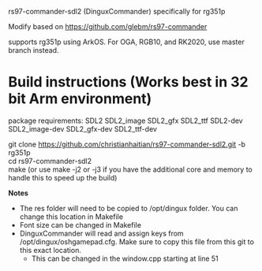 rs97-commander-sdl2 (DinguxCommander) specifically for rg351p

Modify based on https://github.com/glebm/rs97-commander

supports rg351p using ArkOS.  For OGA, RGB10, and RK2020, use master branch instead.

Build instructions (Works best in 32 bit Arm environment)
==================

package requirements: SDL2 SDL2_image SDL2_gfx SDL2_ttf SDL2-dev SDL2_image-dev SDL2_gfx-dev SDL2_ttf-dev

git clone https://github.com/christianhaitian/rs97-commander-sdl2.git -b rg351p \
cd rs97-commander-sdl2 \
make (or use make -j2 or -j3 if you have the additional core and memory to handle this to speed up the build)

**Notes** 
- The res folder will need to be copied to /opt/dingux folder.  You can change this location in Makefile
- Font size can be changed in Makefile
- DinguxCommander will read and assign keys from /opt/dingux/oshgamepad.cfg.  Make sure to copy this file from this git to this exact location.
  - This can be changed in the window.cpp starting at line 51
